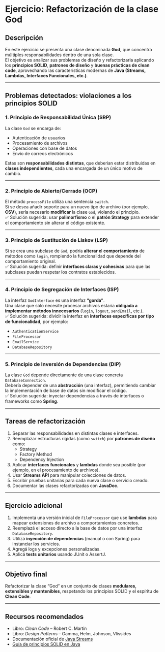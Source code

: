 #  Ejercicio: Refactorización de la clase **God**

##  Descripción

En este ejercicio se presenta una clase denominada **God**, que concentra múltiples responsabilidades dentro de una sola clase.  
El objetivo es analizar sus problemas de diseño y refactorizarla aplicando los **principios SOLID**, **patrones de diseño** y **buenas prácticas de clean code**, aprovechando las características modernas de **Java (Streams, Lambdas, Interfaces Funcionales, etc.)**.

---

## Problemas detectados: violaciones a los principios SOLID

### 1. Principio de Responsabilidad Única (SRP)
La clase `God` se encarga de:
- Autenticación de usuarios  
- Procesamiento de archivos  
- Operaciones con base de datos  
- Envío de correos electrónicos  

Estas son **responsabilidades distintas**, que deberían estar distribuidas en **clases independientes**, cada una encargada de un único motivo de cambio.

---

### 2. Principio de Abierto/Cerrado (OCP)
El método `processFile` utiliza una sentencia `switch`.  
Si se desea añadir soporte para un nuevo tipo de archivo (por ejemplo, **CSV**), sería necesario **modificar** la clase `God`, violando el principio.  
✅ Solución sugerida: usar **polimorfismo** o el **patrón Strategy** para extender el comportamiento sin alterar el código existente.

---

### 3. Principio de Sustitución de Liskov (LSP)
Si se crea una subclase de `God`, podría **alterar el comportamiento** de métodos como `login`, rompiendo la funcionalidad que depende del comportamiento original.  
✅ Solución sugerida: definir **interfaces claras y cohesivas** para que las subclases puedan respetar los contratos establecidos.

---

### 4. Principio de Segregación de Interfaces (ISP)
La interfaz `GodInterface` es una interfaz **“gorda”**.  
Una clase que sólo necesite procesar archivos estaría **obligada a implementar métodos innecesarios** (`login`, `logout`, `sendEmail`, etc.).  
✅ Solución sugerida: dividir la interfaz en **interfaces específicas por tipo de funcionalidad**, por ejemplo:
- `AuthenticationService`
- `FileProcessor`
- `EmailService`
- `DatabaseRepository`

---

### 5. Principio de Inversión de Dependencias (DIP)
La clase `God` depende directamente de una clase concreta `DatabaseConnection`.  
Debería depender de una **abstracción** (una interfaz), permitiendo cambiar la implementación de base de datos sin modificar el código.  
✅ Solución sugerida: inyectar dependencias a través de interfaces o frameworks como **Spring**.

---

##  Tareas de refactorización

1. Separar las responsabilidades en distintas clases e interfaces.  
2. Reemplazar estructuras rígidas (como `switch`) por **patrones de diseño** como:
   - Strategy
   - Factory Method
   - Dependency Injection  
3. Aplicar **interfaces funcionales** y **lambdas** donde sea posible (por ejemplo, en el procesamiento de archivos).  
4. Usar **Streams API** para manipular colecciones de datos.  
5. Escribir pruebas unitarias para cada nueva clase o servicio creado.  
6. Documentar las clases refactorizadas con **JavaDoc**.



---

## Ejercicio adicional

1. Implementá una versión inicial de `FileProcessor` que use **lambdas** para mapear extensiones de archivo a comportamientos concretos.  
2. Reemplazá el acceso directo a la base de datos por una interfaz `DatabaseRepository`.  
3. Utilizá **inyección de dependencias** (manual o con Spring) para instanciar los servicios.  
4. Agregá logs y excepciones personalizadas.  
5. Aplicá **tests unitarios** usando JUnit o AssertJ.

---

## Objetivo final

Refactorizar la clase “God” en un conjunto de clases **modulares, extensibles y mantenibles**, respetando los principios SOLID y el espíritu de **Clean Code**.

---

##  Recursos recomendados

- Libro: *Clean Code* – Robert C. Martin  
- Libro: *Design Patterns* – Gamma, Helm, Johnson, Vlissides  
- Documentación oficial de [Java Streams](https://docs.oracle.com/javase/8/docs/api/java/util/stream/package-summary.html)  
- [Guía de principios SOLID en Java](https://www.baeldung.com/solid-principles)
